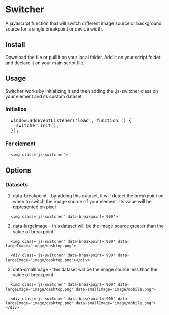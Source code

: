 # Switcher
A javascript function that will switch different image source or background source for a single breakpoint or device width.

## Install
Download the file or pull it on your local folder. Add it on your script folder and declare it on your main script file.

## Usage
Switcher works by initializing it and then adding the .js-switcher class on your element and its custom dataset.

### Initialize
<pre>
  window.addEventListener('load', function () {
    switcher.init();
  });
</pre>

### For element
<pre>
  <code>&lt;img class='js-switcher'&gt;</code>
</pre>

## Options
### Datasets
1. data-breakpoint - by adding this dataset, it will detect the breakpoint on when to switch the image source of your element. Its value will be represented on pixel.
<pre>
  <code>&lt;img class='js-switcher' data-breakpoint='900'&gt;</code>
</pre>

2. data-largeImage - this dataset will be the image source greater than the value of breakpoint.
<pre>
  <code>&lt;img class='js-switcher' data-breakpoint='900' data-largeImage='image/desktop.png'&gt;</code>
</pre>
<pre>
  <code>&lt;div class='js-switcher' data-breakpoint='900' data-largeImage='image/desktop.png'&gt;&lt;/div&gt;</code>
</pre>

3. data-smallImage - this dataset will be the image source less than the value of breakpoint.
<pre>
  <code>&lt;img class='js-switcher' data-breakpoint='900' data-largeImage='image/desktop.png' data-smallImage='image/mobile.png'&gt;</code>
</pre>
<pre>
  <code>&lt;div class='js-switcher' data-breakpoint='900' data-largeImage='image/desktop.png' data-smallImage='image/mobile.png'&gt;&lt;/div&gt;</code>
</pre>
